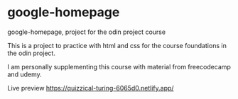 # google-homepage
google-homepage, project for the odin project course

This is a project to practice with html and css for the course foundations in the odin project.

I am personally supplementing this course with material from freecodecamp and udemy.

Live preview https://quizzical-turing-6065d0.netlify.app/
